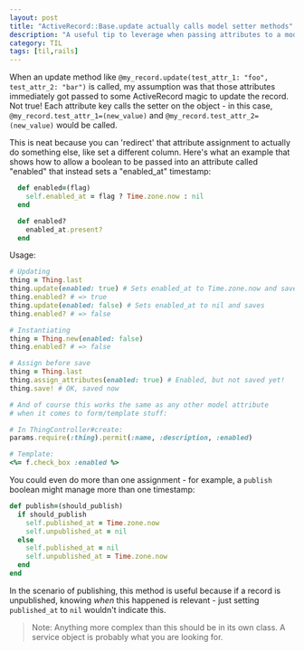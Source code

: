 ```yaml
---
layout: post
title: "ActiveRecord::Base.update actually calls model setter methods"
description: "A useful tip to leverage when passing attributes to a model to update"
category: TIL
tags: [til,rails]
---
```


When an update method like `@my_record.update(test_attr_1: "foo", test_attr_2: "bar")` is called, my assumption was that those attributes immediately got passed to some ActiveRecord magic to update the record. Not true! Each attribute key calls the setter on the object - in this case, `@my_record.test_attr_1=(new_value)` and `@my_record.test_attr_2=(new_value)` would be called.

This is neat because you can 'redirect' that attribute assignment to actually do something else, like set a different column. Here's what an example that shows how to allow a boolean to be passed into an attribute called "enabled" that instead sets a "enabled_at" timestamp:

```ruby
  def enabled=(flag)
    self.enabled_at = flag ? Time.zone.now : nil
  end

  def enabled?
    enabled_at.present?
  end
```

Usage:

```ruby
# Updating
thing = Thing.last
thing.update(enabled: true) # Sets enabled_at to Time.zone.now and saves
thing.enabled? # => true
thing.update(enabled: false) # Sets enabled_at to nil and saves
thing.enabled? # => false

# Instantiating
thing = Thing.new(enabled: false)
thing.enabled? # => false

# Assign before save
thing = Thing.last
thing.assign_attributes(enabled: true) # Enabled, but not saved yet!
thing.save! # OK, saved now

# And of course this works the same as any other model attribute
# when it comes to form/template stuff:

# In ThingController#create:
params.require(:thing).permit(:name, :description, :enabled)

# Template:
<%= f.check_box :enabled %>
```

You could even do more than one assignment - for example, a `publish` boolean might manage more than one timestamp:

```ruby
def publish=(should_publish)
  if should_publish
    self.published_at = Time.zone.now
    self.unpublished_at = nil
  else
    self.published_at = nil
    self.unpublished_at = Time.zone.now
  end
end
```

In the scenario of publishing, this method is useful because if a record is unpublished, knowing _when_ this happened is relevant - just setting `published_at` to `nil` wouldn't indicate this.

> Note: Anything more complex than this should be in its own class. A service object is probably what you are looking for.
